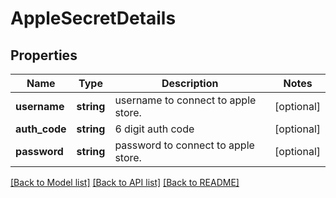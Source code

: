 # AppleSecretDetails

## Properties
Name | Type | Description | Notes
------------ | ------------- | ------------- | -------------
**username** | **string** | username to connect to apple store. | [optional] 
**auth_code** | **string** | 6 digit auth code | [optional] 
**password** | **string** | password to connect to apple store. | [optional] 

[[Back to Model list]](../README.md#documentation-for-models) [[Back to API list]](../README.md#documentation-for-api-endpoints) [[Back to README]](../README.md)


